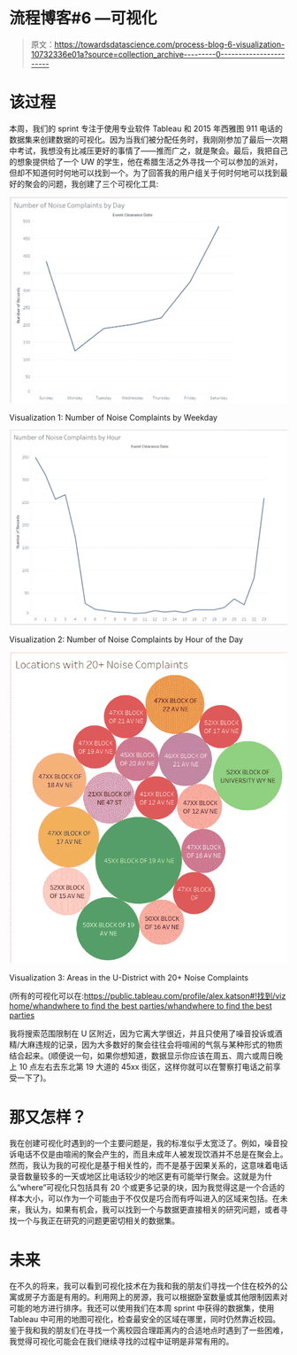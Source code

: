 # 流程博客#6 —可视化

> 原文：<https://towardsdatascience.com/process-blog-6-visualization-10732336e01a?source=collection_archive---------0----------------------->

# 该过程

本周，我们的 sprint 专注于使用专业软件 Tableau 和 2015 年西雅图 911 电话的数据集来创建数据的可视化。因为当我们被分配任务时，我刚刚参加了最后一次期中考试，我想没有比减压更好的事情了——推而广之，就是聚会。最后，我把自己的想象提供给了一个 UW 的学生，他在希腊生活之外寻找一个可以参加的派对，但却不知道何时何地可以找到一个。为了回答我的用户组关于何时何地可以找到最好的聚会的问题，我创建了三个可视化工具:

![](img/982612b0a437c20e78ea79d97a705d01.png)

Visualization 1: Number of Noise Complaints by Weekday

![](img/5c60f8b9819ce64e3a55c1db580e9ec5.png)

Visualization 2: Number of Noise Complaints by Hour of the Day

![](img/51385ca8ab4ec6a145c7303ea379918c.png)

Visualization 3: Areas in the U-District with 20+ Noise Complaints

(所有的可视化可以在:[https://public.tableau.com/profile/alex.katson#!找到/viz home/whandwhere to find the best parties/whandwhere to find the best parties](https://public.tableau.com/profile/alex.katson#!/vizhome/WhenandWheretoFindtheBestParties/WhenandWheretoFindtheBestParties)

我将搜索范围限制在 U 区附近，因为它离大学很近，并且只使用了噪音投诉或酒精/大麻违规的记录，因为大多数好的聚会往往会将喧闹的气氛与某种形式的物质结合起来。(顺便说一句，如果你想知道，数据显示你应该在周五、周六或周日晚上 10 点左右去东北第 19 大道的 45xx 街区，这样你就可以在警察打电话之前享受一下了)。

# 那又怎样？

我在创建可视化时遇到的一个主要问题是，我的标准似乎太宽泛了。例如，噪音投诉电话不仅是由喧闹的聚会产生的，而且未成年人被发现饮酒并不总是在聚会上。然而，我认为我的可视化是基于相关性的，而不是基于因果关系的，这意味着电话录音数量较多的一天或地区比电话较少的地区更有可能举行聚会。这就是为什么“where”可视化只包括具有 20 个或更多记录的块，因为我觉得这是一个合适的样本大小，可以作为一个可能由于不仅仅是巧合而有呼叫进入的区域来包括。在未来，我认为，如果有机会，我可以找到一个与数据更直接相关的研究问题，或者寻找一个与我正在研究的问题更密切相关的数据集。

# 未来

在不久的将来，我可以看到可视化技术在为我和我的朋友们寻找一个住在校外的公寓或房子方面是有用的。利用网上的房源，我可以根据卧室数量或其他限制因素对可能的地方进行排序。我还可以使用我们在本周 sprint 中获得的数据集，使用 Tableau 中可用的地图可视化，检查最安全的区域在哪里，同时仍然靠近校园。鉴于我和我的朋友们在寻找一个离校园合理距离内的合适地点时遇到了一些困难，我觉得可视化可能会在我们继续寻找的过程中证明是非常有用的。
